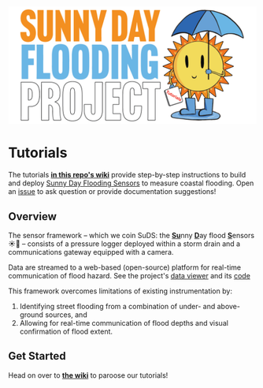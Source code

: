 ![Alt text](/images/sdfp-sun-logo-01.png)

# Tutorials

The tutorials [**in this repo's wiki**](https://github.com/sunny-day-flooding-project/tutorials/wiki) provide step-by-step instructions to build and deploy [Sunny Day Flooding Sensors](https://tarheels.live/sunnydayflood/) to measure coastal flooding. Open an [issue](https://github.com/SunnyD-Flood-Sensor-Network/tutorials/issues) to ask question or provide documentation suggestions!

## Overview
The sensor framework – which we coin SuDS: the <ins>**Su**</ins>nny <ins>**D**</ins>ay flood <ins>**S**</ins>ensors ☀️🌊 – consists of a pressure logger deployed within a storm drain and a communications gateway equipped with a camera. 

Data are streamed to a web-based (open-source) platform for real-time communication of flood hazard. See the project's [data viewer](https://sunnydayflood.apps.cloudapps.unc.edu) and its [code](https://github.com/SunnyD-Flood-Sensor-Network/SunnyD-Flooding)

This framework overcomes limitations of existing instrumentation by: 
1. Identifying street flooding from a combination of under- and above-ground sources, and
2. Allowing for real-time communication of flood depths and visual confirmation of flood extent.

## Get Started

Head on over to [**the wiki**](https://github.com/sunny-day-flooding-project/tutorials/wiki) to paroose our tutorials!
